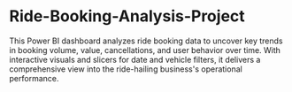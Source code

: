 # Ride-Booking-Analysis-Project
This Power BI dashboard analyzes ride booking data to uncover key trends in booking volume, value, cancellations, and user behavior over time. With interactive visuals and slicers for date and vehicle filters, it delivers a comprehensive view into the ride-hailing business's operational performance.
